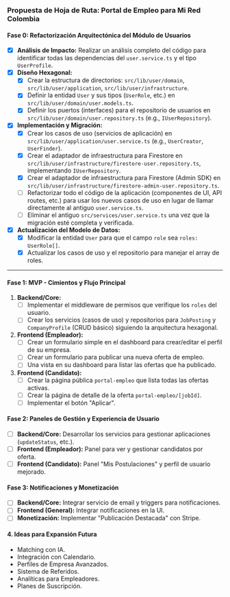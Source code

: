 ### Propuesta de Hoja de Ruta: Portal de Empleo para Mi Red Colombia

#### Fase 0: Refactorización Arquitectónica del Módulo de Usuarios

- [x] **Análisis de Impacto:** Realizar un análisis completo del código para identificar todas las dependencias del `user.service.ts` y el tipo `UserProfile`.
- [x] **Diseño Hexagonal:**
    - [x] Crear la estructura de directorios: `src/lib/user/domain`, `src/lib/user/application`, `src/lib/user/infrastructure`.
    - [x] Definir la entidad `User` y sus tipos (`UserRole`, etc.) en `src/lib/user/domain/user.models.ts`.
    - [x] Definir los puertos (interfaces) para el repositorio de usuarios en `src/lib/user/domain/user.repository.ts` (e.g., `IUserRepository`).
- [x] **Implementación y Migración:**
    - [x] Crear los casos de uso (servicios de aplicación) en `src/lib/user/application/user.service.ts` (e.g., `UserCreator`, `UserFinder`).
    - [x] Crear el adaptador de infraestructura para Firestore en `src/lib/user/infrastructure/firestore-user.repository.ts`, implementando `IUserRepository`.
    - [x] Crear el adaptador de infraestructura para Firestore (Admin SDK) en `src/lib/user/infrastructure/firestore-admin-user.repository.ts`.
    - [ ] Refactorizar todo el código de la aplicación (componentes de UI, API routes, etc.) para usar los nuevos casos de uso en lugar de llamar directamente al antiguo `user.service.ts`.
    - [ ] Eliminar el antiguo `src/services/user.service.ts` una vez que la migración esté completa y verificada.
- [x] **Actualización del Modelo de Datos:**
    - [x] Modificar la entidad `User` para que el campo `role` sea `roles: UserRole[]`.
    - [x] Actualizar los casos de uso y el repositorio para manejar el array de roles.

---

#### Fase 1: MVP - Cimientos y Flujo Principal

1.  **Backend/Core:**
    - [ ] Implementar el middleware de permisos que verifique los `roles` del usuario.
    - [ ] Crear los servicios (casos de uso) y repositorios para `JobPosting` y `CompanyProfile` (CRUD básico) siguiendo la arquitectura hexagonal.
2.  **Frontend (Empleador):**
    - [ ] Crear un formulario simple en el dashboard para crear/editar el perfil de su empresa.
    - [ ] Crear un formulario para publicar una nueva oferta de empleo.
    - [ ] Una vista en su dashboard para listar las ofertas que ha publicado.
3.  **Frontend (Candidato):**
    - [ ] Crear la página pública `portal-empleo` que lista todas las ofertas activas.
    - [ ] Crear la página de detalle de la oferta `portal-empleo/[jobId]`.
    - [ ] Implementar el botón "Aplicar".

#### Fase 2: Paneles de Gestión y Experiencia de Usuario

- [ ] **Backend/Core:** Desarrollar los servicios para gestionar aplicaciones (`updateStatus`, etc.).
- [ ] **Frontend (Empleador):** Panel para ver y gestionar candidatos por oferta.
- [ ] **Frontend (Candidato):** Panel "Mis Postulaciones" y perfil de usuario mejorado.

#### Fase 3: Notificaciones y Monetización

- [ ] **Backend/Core:** Integrar servicio de email y triggers para notificaciones.
- [ ] **Frontend (General):** Integrar notificaciones en la UI.
- [ ] **Monetización:** Implementar "Publicación Destacada" con Stripe.

#### 4. **Ideas para Expansión Futura**

*   Matching con IA.
*   Integración con Calendario.
*   Perfiles de Empresa Avanzados.
*   Sistema de Referidos.
*   Analíticas para Empleadores.
*   Planes de Suscripción.
